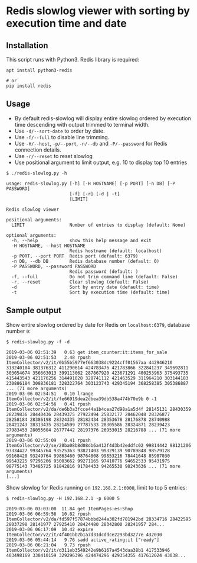 # Redis slowlog viewer with sorting by execution time and date

## Installation

This script runs with Python3. Redis library is required:

```
apt install python3-redis

# or
pip install redis
```

## Usage

* By default redis-slowlog will display entire slowlog ordered by execution time descending with output trimmed to terminal width.
* Use `-d/--sort-date` to order by date.
* Use `-f/--full` to disable line trimming.
* Use `-H/--host`, `-p/--port`, `-n/--db` and `-P/--password` for Redis connection details.
* Use `-r/--reset` to reset slowlog
* Use positional argument to limit output, e.g. 10 to display top 10 entries

```
$ ./redis-slowlog.py -h

usage: redis-slowlog.py [-h] [-H HOSTNAME] [-p PORT] [-n DB] [-P PASSWORD]
                        [-f] [-r] [-d | -t]
                        [LIMIT]

Redis slowlog viewer

positional arguments:
  LIMIT                 Number of entries to display (default: None)

optional arguments:
  -h, --help            show this help message and exit
  -H HOSTNAME, --host HOSTNAME
                        Redis hostname (default: localhost)
  -p PORT, --port PORT  Redis port (default: 6379)
  -n DB, --db DB        Redis database number (default: 0)
  -P PASSWORD, --password PASSWORD
                        Redis password (default: )
  -f, --full            Do not trim command line (default: False)
  -r, --reset           Clear slowlog (default: False)
  -d                    Sort by entry date (default: time)
  -t                    Sort by execution time (default: time)
```

## Sample output

Show entire slowlog ordered by date for Redis on `localhost:6379`, database number `0`:

```
$ redis-slowlog.py -f -d

2019-03-06 02:51:39   0.63 get item_counter:it:items_for_sale
2019-03-06 02:51:53   2.48 rpush ItemCollector/v2/it/0b55b5977ef663038dc9224cff01567aa 442946210 313240104 381376312 411290614 424783476 421783866 322841237 349692811 303054674 356663013 399113062 287867920 423671291 400253963 375493735 415443543 421176256 314491028 328741112 421463529 311964210 303144183 230886184 308836181 328322764 303123743 429345194 368258385 305386887 ... (71 more arguments)
2019-03-06 02:54:51   0.10 lrange ItemCollector/v2/it/fe66919dea2dbea39db538a474b70e9b 0 -1
2019-03-06 02:54:56   0.41 rpush ItemCollector/v2/da/de6b3a3fcce44a1b4cea27d98a1a5d4f 28145131 28430359 28239836 28440436 28439375 27922494 25832177 28462048 28326877 28258184 28386198 28324335 28182434 28353678 28176878 28740988 28421243 28313435 28214599 27787533 28305586 28324871 28239423 27983453 28055604 26777442 28197376 26953015 28216788 ... (71 more arguments)
2019-03-06 02:55:09   0.41 rpush ItemCollector/v2/se/20ba08b8d08db6a412f4d3b42eddfc02 99814442 98121206 93334427 99345764 93525363 93821403 99329139 90789848 98579128 99168428 93249764 99863460 98764808 99853216 78441648 85987030 99543225 97295206 95003662 99271165 97410776 94652533 95431975 98775143 73485725 91842816 91784433 94265530 98243636 ... (71 more arguments)
[...]
```

Show slowlog for Redis running on `192.168.2.1:6000`, limit to top 5 entries:

```
$ redis-slowlog.py -H 192.168.2.1 -p 6000 5

2019-03-06 03:03:00  11.84 get ItemPages:es:Shop
2019-03-06 06:59:56  10.82 rpush ItemCollector/v2/da/fd597f57874bbbd244a302fd781942bd 28334716 28422595 28037298 28141977 27925410 28424480 28342800 28241957 284...
2019-03-06 06:17:09  10.42 expire ItemCollector/v2/it/4f401bb2b1a7d31dcddce2293bd3277e 432030
2019-03-06 05:44:14   9.76 sadd active_rating:it ["ready"]
2019-03-06 06:21:04   9.73 rpush ItemCollector/v2/it/d311eb3549242e9b6167a4543daa38b1 417533946 403498169 338410159 329296396 424474296 429354355 417612024 43038...

```

